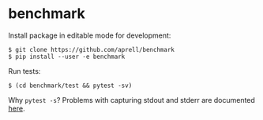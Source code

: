 # benchmark

Install package in editable mode for development:

```console
$ git clone https://github.com/aprell/benchmark
$ pip install --user -e benchmark
```

Run tests:

```console
$ (cd benchmark/test && pytest -sv)
```

Why `pytest -s`? Problems with capturing stdout and stderr are documented
[here](https://github.com/pytest-dev/pytest/issues/5997).
